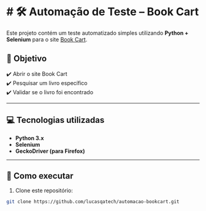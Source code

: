 # # 🛠️ Automação de Teste – Book Cart

Este projeto contém um teste automatizado simples utilizando **Python + Selenium** para o site [Book Cart](https://bookcart.azurewebsites.net).

## 🎯 **Objetivo**

✔️ Abrir o site Book Cart  
✔️ Pesquisar um livro específico  
✔️ Validar se o livro foi encontrado

---

## 💻 **Tecnologias utilizadas**

- **Python 3.x**
- **Selenium**
- **GeckoDriver (para Firefox)**

---

## 🔧 **Como executar**

1. Clone este repositório:

```bash
git clone https://github.com/lucasqatech/automacao-bookcart.git

